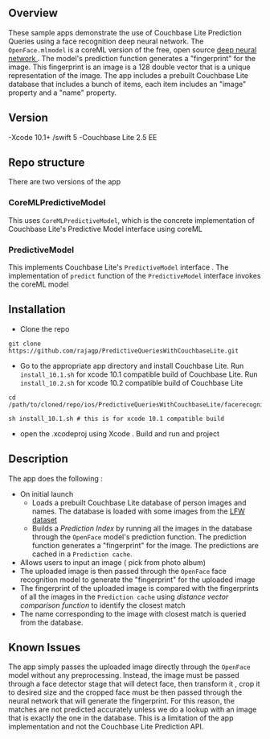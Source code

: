 ## Overview
These sample apps demonstrate the use of Couchbase Lite Prediction Queries using a face recognition deep neural network. 
 The `OpenFace.mlmodel` is a coreML version of the free, open source [deep neural network ](http://cmusatyalab.github.io/openface/). The model's prediction function generates a "fingerprint" for the image. This fingerprint is an image is a 128 double vector that is a unique representation of the image. 
The app includes a prebuilt Couchbase Lite database that includes a bunch of items, each item includes an "image" property and a "name" property.

## Version
-Xcode 10.1+ /swift 5
-Couchbase Lite 2.5 EE

## Repo structure
There are two versions of the app
### CoreMLPredictiveModel 
This uses  `CoreMLPredictiveModel`, which is the concrete implementation of Couchbase Lite's Predictive Model interface using coreML 

### PredictiveModel 
This implements  Couchbase Lite's `PredictiveModel` interface . The implementation of  `predict` function of the `PredictiveModel` interface  invokes the coreML model


## Installation
- Clone the repo
```
git clone https://github.com/rajagp/PredictiveQueriesWithCouchbaseLite.git
```
- Go to the appropriate app directory and install Couchbase Lite.
Run `install_10.1.sh` for xcode 10.1 compatible build of Couchbase Lite. Run `install_10.2.sh` for xcode 10.2 compatible build of Couchbase Lite

```
cd /path/to/cloned/repo/ios/PredictiveQueriesWithCouchbaseLite/facerecognition/PredictiveModel

sh install_10.1.sh # this is for xcode 10.1 compatible build

```
- open  the .xcodeproj using Xcode . Build and run and project

## Description
The app does the following :
- On initial launch
    - Loads a prebuilt Couchbase Lite database of person images and names. The  database is loaded with some images from the [LFW dataset](http://vis-www.cs.umass.edu/lfw/person/Sylvester_Stallone.html)
    - Builds a *Prediction Index* by running all the images in the database through the `OpenFace` model's prediction function.  The prediction function generates a "fingerprint" for the image. The predictions are cached in a `Prediction cache`.
- Allows users to input an image ( pick from photo album) 
- The uploaded image is then passed through the `OpenFace` face recognition model to generate the  "fingerprint" for the uploaded image
- The fingerprint of the uploaded image is compared with the fingerprints of all the images in the `Prediction cache` using *distance vector comparison function* to identify the closest match
- The name corresponding to the image with closest match is  queried from the database. 



## Known Issues
The app simply passes the uploaded image directly through the `OpenFace` model without any preprocessing. Instead, the image must be passed through a face detector stage that will detect face, then transform it , crop it  to desired size and the cropped face must be then passed through the neural network that will generate the fingerprint.
For this reason, the matches are not predicted accurately unless we do a lookup with an image that is exactly the one in the database. This is a limitation of the app implementation and not  the Couchbase Lite Prediction API. 

